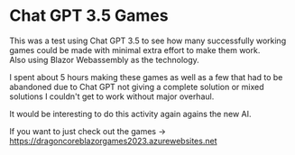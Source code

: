 ﻿# Chat GPT 3.5 Games
This was a test using Chat GPT 3.5 to see how many successfully working games could be made with minimal extra effort to make them work.  
Also using Blazor Webassembly as the technology.

I spent about 5 hours making these games as well as a few that had to be abandoned due to Chat GPT not giving a complete solution or mixed solutions I couldn't get to work without major overhaul.  

It would be interesting to do this activity again agains the new AI.  

If you want to just check out the games -> https://dragoncoreblazorgames2023.azurewebsites.net